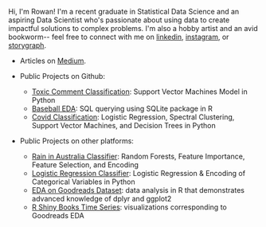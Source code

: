 Hi, I'm Rowan! I'm a recent graduate in Statistical Data Science and an aspiring Data Scientist who's passionate about using data to create impactful solutions to complex problems. I'm also a hobby artist and an avid bookworm-- feel free to connect with me on [linkedin](https://www.linkedin.com/in/rowan-curry/), [instagram](https://www.instagram.com/drawingsofsouls/), or [storygraph](https://app.thestorygraph.com/).

- Articles on [Medium](https://medium.com/@curryrowan). 

- Public Projects on Github:
  - [Toxic Comment Classification](https://github.com/rowancurry/toxic-comment-svm): Support Vector Machines Model in Python
  - [Baseball EDA](https://rowancurry.github.io/baseball/baseball_exploration.html): SQL querying using SQLite package in R
  - [Covid Classification](https://github.com/rowancurry/covid-classification): Logistic Regression, Spectral Clustering, Support Vector Machines, and Decision Trees in Python

- Public Projects on other platforms:
  - [Rain in Australia Classifier](https://www.kaggle.com/rowancurry/random-forests-90-5-accuracy?scriptVersionId=82938158): Random Forests, Feature Importance, Feature Selection, and Encoding
  - [Logistic Regression Classifier](https://www.kaggle.com/rowancurry/logistic-regression-classifier): Logistic Regression & Encoding of Categorical Variables in Python
  - [EDA on Goodreads Dataset](https://www.kaggle.com/rowancurry/eda-on-goodreads-dataset/notebook): data analysis in R that demonstrates advanced knowledge of dplyr and ggplot2
  - [R Shiny Books Time Series](https://rowancurry.shinyapps.io/book-time-series/): visualizations corresponding to Goodreads EDA

  
 
  
